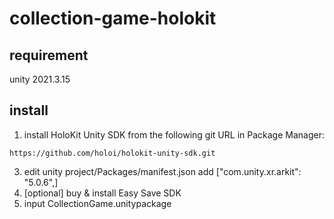 # collection-game-holokit
## requirement  
unity 2021.3.15  
## install  
1. install HoloKit Unity SDK from the following git URL in Package Manager:
```
https://github.com/holoi/holokit-unity-sdk.git
```
3. edit unity project/Packages/manifest.json add ["com.unity.xr.arkit": "5.0.6",]  
4. [optional] buy & install Easy Save SDK
5. input CollectionGame.unitypackage
